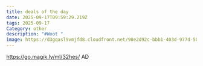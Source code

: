 ```yaml
---
title: deals of the day
date: 2025-09-17T09:59:29.219Z
tags: 2025-09-17
Category: other
description: "#Woot "
image: https://d3gqasl9vmjfd8.cloudfront.net/98e2d92c-bbb1-403d-977d-50dee749d4ed.png
---
```

https://go.magik.ly/ml/32hes/
AD